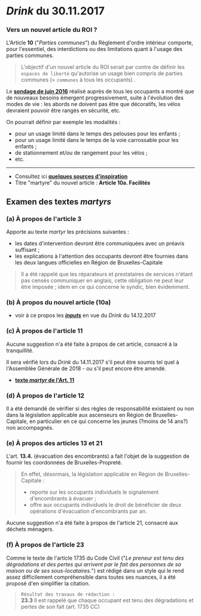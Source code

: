 # *Drink* du 30.11.2017

### Vers un nouvel article du ROI ?

L'Article **10** ("*Parties communes*") du Règlement d'ordre intérieur comporte, pour l'essentiel, des interdictions ou des limitations quant à l'usage des parties communes.

> L'objectif d'un nouvel article du ROI serait par contre de définir les `espaces de liberté` qu'autorise un usage bien compris de parties communes (= `communes` à tous les occupants) .

Le [**sondage de juin 2016**](Sondage_2016.pdf) réalisé auprès de tous les occupants a montré que de nouveaux besoins émergent progressivement, suite à l'évolution des modes de vie : les abords ne doivent pas être que décoratifs, les vélos devraient pouvoir être rangés en sécurité, etc.

On pourrait définir par exemple les modalités :  
* pour un usage limité dans le temps des pelouses pour les enfants ;
* pour un usage limité dans le temps de la voie carrossable pour les enfants ;
* de stationnement et/ou de rangement pour les vélos ;
* etc.

---

* Consultez ici [**quelques sources d'inspiration**](Art_10a_sources.md)
* Titre "martyre" du nouvel article : **Article 10a. Facilités** 

## Examen des textes *martyrs*

### (a) &Agrave; propos de l'article 3

Apporte au texte *martyr* les précisions suivantes :

* les dates d'intervention devront être communiquées avec un préavis suffisant ;
* les explications à l'attention des occupants devront être fournies dans les deux langues officielles en Région de Bruxelles-Capitale

> Il a été rappelé que les réparateurs et prestataires de services n'étant pas censés communiquer en anglais, cette obligation ne peut leur être imposée ; idem en ce qui concerne le syndic, bien évidemment.

### (b) &Agrave; propos du nouvel article (10a)

* voir à ce propos les **[*inputs*](Drink_20171214.md)** en vue du *Drink* du 14.12.2017

### (c) &Agrave; propos de l'article 11

Aucune suggestion n'a été faite à propos de cet article, consacré à la tranquillité.

Il sera vérifié lors du *Drink* du 14.11.2017 s'il peut être soumis tel quel à l'Assemblée Générale de 2018 - ou s'il peut encore être amendé.

* [**texte *martyr* de l'Art. 11**](Art_11.md)

### (d) &Agrave; propos de l'article 12

Il a été demandé de vérifier si des règles de responsabilité existaient ou non dans la législation applicable aux ascenseurs en Région de Bruxelles-Capitale, en particulier en ce qui concerne les jeunes (?moins de 14 ans?) non accompagnés.

### (e) &Agrave; propos des articles 13 et 21

L'art. **13.4.** (évacuation des encombrants) a fait l'objet de la suggestion de fournir les coordonnées de Bruxelles-Propreté.

> En effet, désormais, la législation applicable en Région de Bruxelles-Capitale :  
> * reporte sur les occupants individuels le signalement d'encombrants à évacuer ;
> * offre aux occupants individuels le droit de bénéficier de deux opérations d'évacuation d'encombrants par an.

Aucune suggestion n'a été faite à propos de l'article 21, consacré aux déchets ménagers.

### (f) &Agrave; propos de l'article 23

Comme le texte de l'article 1735 du Code Civil ("*Le preneur est tenu des dégradations et des pertes qui arrivent par le fait des personnes de sa maison ou de ses sous-locataires.*") est rédigé dans un style qui le rend assez difficilement compréhensible dans toutes ses nuances, il a été proposé d'en simplifier la citation.

> `Résultat des travaux de rédaction :`  
> **23.3** Il est rappelé que chaque occupant est tenu des dégradations et pertes de son fait (art. 1735 CC)

